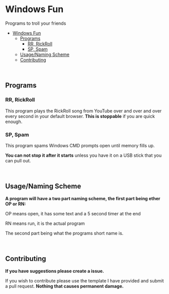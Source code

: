 # Windows Fun

Programs to troll your friends

- [Windows Fun](#windows-fun)
  - [Programs](#programs)
    - [RR, RickRoll](#rr-rickroll)
    - [SP, Spam](#sp-spam)
  - [Usage/Naming Scheme](#usagenaming-scheme)
  - [Contributing](#contributing)

&nbsp;
&nbsp;
&nbsp;

## Programs

### RR, RickRoll

This program plays the RickRoll song from YouTube over and over and over every second in your default browser.
**This is stoppable** if you are quick enough.

### SP, Spam

This program spams Windows CMD prompts open until memory fills up.

**You can not stop it after it starts** unless you have it on a USB stick that you can pull out.

&nbsp;
&nbsp;
&nbsp;

## Usage/Naming Scheme

**A program will have a two part naming scheme, the first part being ether OP or RN:**

OP means open, it has some text and a 5 second timer at the end

RN means run, it is the actual program

The second part being what the programs short name is.

&nbsp;
&nbsp;
&nbsp;

## Contributing

**If you have suggestions please create a issue.**

If you wish to contribute please use the template I have provided and submit a pull request.
**Nothing that causes permanent damage.**
